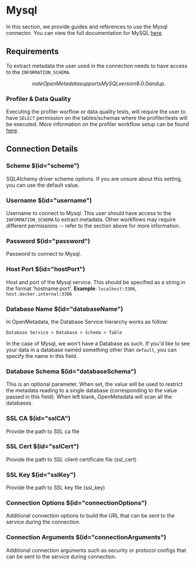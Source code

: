 # Mysql
In this section, we provide guides and references to use the Mysql connector. You can view the full documentation for MySQL [here](https://docs.open-metadata.org/connectors/database/mysql).

## Requirements
To extract metadata the user used in the connection needs to have access to the `INFORMATION_SCHEMA`.

$$note
OpenMetadata supports MySQL version 8.0.0 and up. 
$$

### Profiler & Data Quality
Executing the profiler worflow or data quality tests, will require the user to have `SELECT` permission on the tables/schemas where the profiler/tests will be executed. More information on the profiler workflow setup can be found [here](https://docs.open-metadata.org/connectors/ingestion/workflows/profiler).

## Connection Details
### Scheme $(id="scheme")
SQLAlchemy driver scheme options. If you are unsure about this setting, you can use the default value.

### Username $(id="username")
Username to connect to Mysql. This user should have access to the `INFORMATION_SCHEMA` to extract metadata. Other workflows may require different permissions -- refer to the section above for more information.

### Password $(id="password")
Password to connect to Mysql.

### Host Port $(id="hostPort")
Host and port of the Mysql service. This should be specified as a string in the format 'hostname:port'.
**Example**: `localhost:3306`, `host.docker.internal:3306`

### Database Name $(id="databaseName")
In OpenMetadata, the Database Service hierarchy works as follow:
```
Database Service > Database > Schema > Table
```
In the case of Mysql, we won't have a Database as such. If you'd like to see your data in a database named something other than `default`, you can specify the name in this field.

### Database Schema $(id="databaseSchema")
This is an optional parameter. When set, the value will be used to restrict the metadata reading to a single database (corresponding to the value passed in this field). When left blank, OpenMetadata will scan all the databases.

### SSL CA $(id="sslCA")
Provide the path to SSL ca file

### SSL Cert $(id="sslCert")
Provide the path to SSL client certificate file (ssl_cert)

### SSL Key $(id="sslKey")
Provide the path to SSL key file (ssl_key)

### Connection Options $(id="connectionOptions")
Additional connection options to build the URL that can be sent to the service during the connection.
<!-- connectionOptions to be updated -->

### Connection Arguments $(id="connectionArguments")
Additional connection arguments such as security or protocol configs that can be sent to the service during connection.
<!-- connectionArguments to be updated -->

